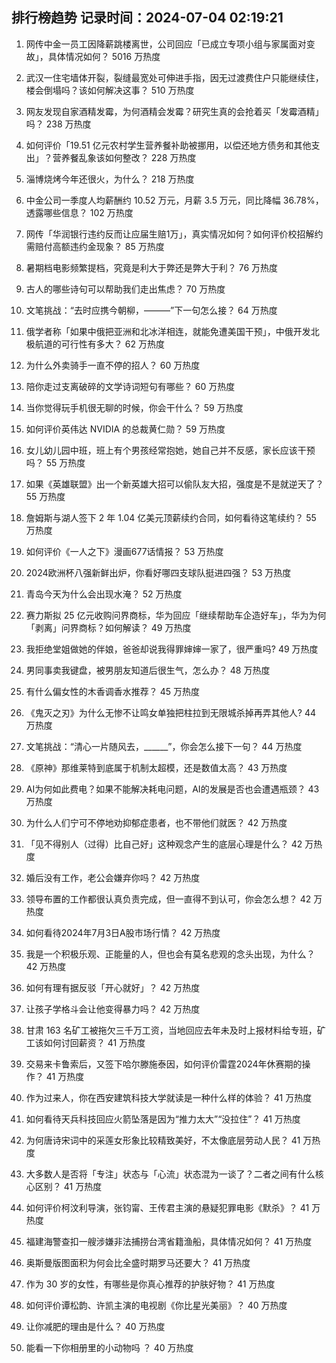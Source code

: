 
## 排行榜趋势 记录时间：2024-07-04 02:19:21
  
  1. 网传中金一员工因降薪跳楼离世，公司回应「已成立专项小组与家属面对变故」，具体情况如何？ 5016 万热度
    
  2. 武汉一住宅墙体开裂，裂缝最宽处可伸进手指，因无过渡费住户只能继续住，楼会倒塌吗？该如何解决这事？ 510 万热度
    
  3. 网友发现自家酒精发霉，为何酒精会发霉？研究生真的会抢着买「发霉酒精」吗？ 238 万热度
    
  4. 如何评价「19.51 亿元农村学生营养餐补助被挪用，以偿还地方债务和其他支出」？营养餐乱象该如何整改？ 228 万热度
    
  5. 淄博烧烤今年还很火，为什么？ 218 万热度
    
  6. 中金公司一季度人均薪酬约 10.52 万元，月薪 3.5 万元，同比降幅 36.78%，透露哪些信息？ 102 万热度
    
  7. 网传「华润银行违约反而让应届生赔1万」，真实情况如何？如何评价校招解约需赔付高额违约金现象？ 85 万热度
    
  8. 暑期档电影频繁提档，究竟是利大于弊还是弊大于利？ 76 万热度
    
  9. 古人的哪些诗句可以帮助我们走出焦虑？ 70 万热度
    
  10. 文笔挑战：“去时应携今朝柳，———”下一句怎么接？ 64 万热度
    
  11. 俄学者称「如果中俄把亚洲和北冰洋相连，就能免遭美国干预」，中俄开发北极航道的可行性有多大？ 62 万热度
    
  12. 为什么外卖骑手一直不停的招人？ 60 万热度
    
  13. 陪你走过支离破碎的文学诗词短句有哪些？ 60 万热度
    
  14. 当你觉得玩手机很无聊的时候，你会干什么？ 59 万热度
    
  15. 如何评价英伟达 NVIDIA 的总裁黄仁勋？ 59 万热度
    
  16. 女儿幼儿园中班，班上有个男孩经常抱她，她自己并不反感，家长应该干预吗？ 55 万热度
    
  17. 如果《英雄联盟》出一个新英雄大招可以偷队友大招，强度是不是就逆天了？ 55 万热度
    
  18. 詹姆斯与湖人签下 2 年 1.04 亿美元顶薪续约合同，如何看待这笔续约？ 55 万热度
    
  19. 如何评价《一人之下》漫画677话情报？ 53 万热度
    
  20. 2024欧洲杯八强新鲜出炉，你看好哪四支球队挺进四强？ 53 万热度
    
  21. 青岛今天为什么会出现水淹？ 52 万热度
    
  22. 赛力斯拟 25 亿元收购问界商标，华为回应「继续帮助车企造好车」，华为为何「剥离」问界商标？如何解读？ 49 万热度
    
  23. 我拒绝堂姐做她的伴娘，爸爸却说我得罪婶婶一家了，很严重吗? 49 万热度
    
  24. 男同事卖我键盘，被男朋友知道后很生气，怎么办？ 48 万热度
    
  25. 有什么偏女性的木香调香水推荐？ 45 万热度
    
  26. 《鬼灭之刃》为什么无惨不让鸣女单独把柱拉到无限城杀掉再弄其他人? 44 万热度
    
  27. 文笔挑战：“清心一片随风去，______”，你会怎么接下一句？ 44 万热度
    
  28. 《原神》那维莱特到底属于机制太超模，还是数值太高？ 43 万热度
    
  29. AI为何如此费电？如果不能解决耗电问题，AI的发展是否也会遭遇瓶颈？ 43 万热度
    
  30. 为什么人们宁可不停地劝抑郁症患者，也不带他们就医？ 42 万热度
    
  31. 「见不得别人（过得）比自己好」这种观念产生的底层心理是什么？ 42 万热度
    
  32. 婚后没有工作，老公会嫌弃你吗？ 42 万热度
    
  33. 领导布置的工作都很认真负责完成，但一直得不到认可，你会怎么想？ 42 万热度
    
  34. 如何看待2024年7月3日A股市场行情？ 42 万热度
    
  35. 我是一个积极乐观、正能量的人，但也会有莫名悲观的念头出现，为什么？ 42 万热度
    
  36. 如何有理有据反驳「开心就好」？ 42 万热度
    
  37. 让孩子学格斗会让他变得暴力吗？ 42 万热度
    
  38. 甘肃 163 名矿工被拖欠三千万工资，当地回应去年未及时上报材料给专班，矿工该如何讨回薪资？ 41 万热度
    
  39. 交易来卡鲁索后，又签下哈尔滕施泰因，如何评价雷霆2024年休赛期的操作？ 41 万热度
    
  40. 作为过来人，你在西安建筑科技大学就读是一种什么样的体验？ 41 万热度
    
  41. 如何看待天兵科技回应火箭坠落是因为“推力太大”“没拉住”？ 41 万热度
    
  42. 为何唐诗宋词中的采莲女形象比较精致美好，不太像底层劳动人民？ 41 万热度
    
  43. 大多数人是否将「专注」状态与「心流」状态混为一谈了？二者之间有什么核心区别？ 41 万热度
    
  44. 如何评价柯汶利导演，张钧甯、王传君主演的悬疑犯罪电影《默杀》？ 41 万热度
    
  45. 福建海警查扣一艘涉嫌非法捕捞台湾省籍渔船，具体情况如何？ 41 万热度
    
  46. 奥斯曼版图面积为何会比全盛时期罗马还要大？ 41 万热度
    
  47. 作为 30 岁的女性，有哪些是你真心推荐的护肤好物？ 41 万热度
    
  48. 如何评价谭松韵、许凯主演的电视剧《你比星光美丽》？ 40 万热度
    
  49. 让你减肥的理由是什么？ 40 万热度
    
  50. 能看一下你相册里的小动物吗 ？ 40 万热度
    